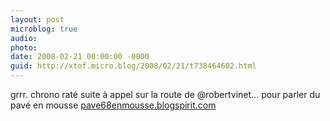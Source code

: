 ```yaml
---
layout: post
microblog: true
audio: 
photo: 
date: 2008-02-21 00:00:00 -0000
guid: http://xtof.micro.blog/2008/02/21/t738464602.html
---
```

grrr. chrono raté suite à appel sur la route de @robertvinet... pour parler du pavé en mousse [pave68enmousse.blogspirit.com](http://pave68enmousse.blogspirit.com/)
